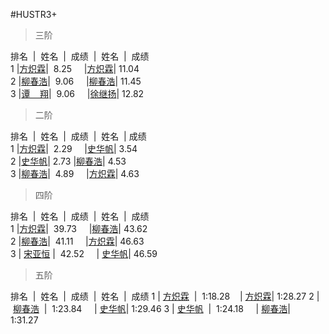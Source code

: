 #HUSTR3+         

>三阶                                      

排名  |  姓名  |  成绩  |  姓名  |  成绩                                     
1 |[方炽霖](https://cubingchina.com/results/person/2016FANG12?lang=zh_cn)|  8.25     |[方炽霖](https://cubingchina.com/results/person/2016FANG12?lang=zh_cn)| 11.04                                                      
2 |[柳春浩](https://cubingchina.com/results/person/2017LIUC11)|  9.06     |[柳春浩](https://cubingchina.com/results/person/2017LIUC11)| 11.45                                                     
3 |[谭    翔](https://cubingchina.com/results/person/2016TANX01)|  9.06     |[徐继扬](https://cubingchina.com/results/person/2015XUJI02)| 12.82                                    

>二阶

排名  |  姓名  |  成绩  |  姓名  |  成绩   
1 |[方炽霖](https://cubingchina.com/results/person/2016FANG12?lang=zh_cn)|  2.29     |[史华帆](https://cubingchina.com/results/person/2014SHIH03)| 3.54                 
2 |[史华帆](https://cubingchina.com/results/person/2014SHIH03)|  2.73     |[柳春浩](https://cubingchina.com/results/person/2017LIUC11)| 4.53                        
3 |[柳春浩](https://cubingchina.com/results/person/2017LIUC11)|  4.89     |[方炽霖](https://cubingchina.com/results/person/2016FANG12?lang=zh_cn)| 4.63

>四阶

排名  |  姓名  |  成绩  |  姓名  |  成绩                           
1 |[方炽霖](https://cubingchina.com/results/person/2016FANG12?lang=zh_cn)|  39.73     |[柳春浩](https://cubingchina.com/results/person/2017LIUC11)| 43.62      
2 |[柳春浩](https://cubingchina.com/results/person/2017LIUC11)|  41.11     |[方炽霖](https://cubingchina.com/results/person/2016FANG12?lang=zh_cn)| 46.63       
3 | [宋亚恒](https://cubingchina.com/results/person/2015SONG11) |  42.52     | [史华帆](https://cubingchina.com/results/person/2014SHIH03)| 46.59
                  
>五阶

排名  |  姓名  |  成绩  |  姓名  |  成绩
1 | [方炽霖](https://cubingchina.com/results/person/2016FANG12?lang=zh_cn)  |  1:18.28    | [方炽霖](https://cubingchina.com/results/person/2016FANG12?lang=zh_cn)| 1:28.27
2 | [柳春浩](https://cubingchina.com/results/person/2017LIUC11)  |  1:23.84     | [史华帆](https://cubingchina.com/results/person/2014SHIH03)| 1:29.46
3 | [史华帆](https://cubingchina.com/results/person/2014SHIH03)  |  1:24.18     | [柳春浩](https://cubingchina.com/results/person/2017LIUC11)| 1:31.27          
